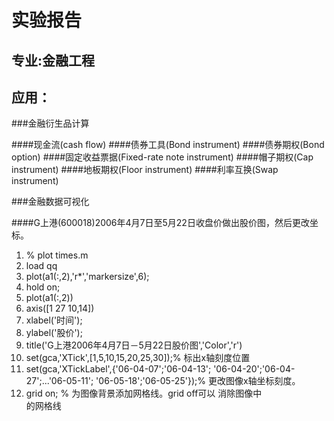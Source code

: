 # 实验报告

## 专业:金融工程

## 应用：

###金融衍生品计算

####现金流(cash flow)
####债券工具(Bond instrument) 
####债券期权(Bond option) 
####固定收益票据(Fixed-rate note instrument) 
####帽子期权(Cap instrument) 
####地板期权(Floor instrument) 
####利率互换(Swap instrument)  


###金融数据可视化

####G上港(600018)2006年4月7日至5月22日收盘价做出股价图，然后更改坐标。
1. % plot times.m
2. load qq
3. plot(a1(:,2),'r*','markersize',6);
4. hold on;
5. plot(a1(:,2))
6. axis([1 27 10,14])
7. xlabel('时间');
8. ylabel('股价');
 9.    title('G上港2006年4月7日－5月22日股价图','Color','r')
10.   set(gca,'XTick',[1,5,10,15,20,25,30]);% 标出x轴刻度位置
11.   set(gca,'XTickLabel',{'06-04-07';'06-04-13';
          '06-04-20';'06-04-27';...'06-05-11';
           '06-05-18';'06-05-25'});% 更改图像x轴坐标刻度。
12.   grid on;  % 为图像背景添加网格线。grid off可以 消除图像中  
       的网格线



